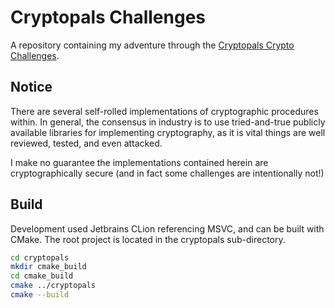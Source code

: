 # Cryptopals Challenges 
A repository containing my adventure through the [Cryptopals Crypto Challenges](https://cryptopals.com/).

## Notice
There are several self-rolled implementations of cryptographic procedures within. In general, the consensus
in industry is to use tried-and-true publicly available libraries for implementing cryptography, as it
is vital things are well reviewed, tested, and even attacked. 

I make no guarantee the implementations contained herein are cryptographically secure (and in fact some challenges
are intentionally not!)

## Build
Development used Jetbrains CLion referencing MSVC, and can be built with CMake.
The root project is located in the cryptopals sub-directory.
```bash
cd cryptopals
mkdir cmake_build
cd cmake_build
cmake ../cryptopals
cmake --build
```
